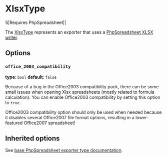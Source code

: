 # XlsxType

S|Requires PhpSpreadsheet||

The [XlsxType](https://github.com/Kreyu/data-table-bundle/blob/main/src/Bridge/PhpSpreadsheet/Exporter/Type/XlsxType.php) represents an exporter that uses a [PhpSpreadsheet XLSX writer](https://github.com/PHPOffice/PhpSpreadsheet/blob/master/src/PhpSpreadsheet/Writer/Xlsx.php).

## Options

### `office_2003_compatibility`

**type**: `bool` **default**: `false`

Because of a bug in the Office2003 compatibility pack, there can be some small issues when opening 
Xlsx spreadsheets (mostly related to formula calculation). You can enable Office2003 compatibility by setting this option to `true`.

Office2003 compatibility option should only be used when needed because it disables several Office2007 file format options, 
resulting in a lower-featured Office2007 spreadsheet!

## Inherited options

See [base PhpSpreadsheet exporter type documentation](/reference/exporting/#phpspreadsheettype).
